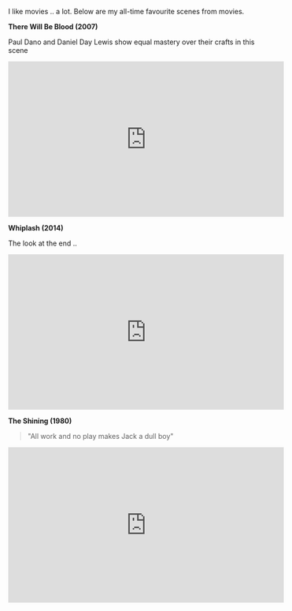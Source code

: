 I like movies .. a lot. Below are my all-time favourite scenes from movies.


**There Will Be Blood (2007)**

Paul Dano and Daniel Day Lewis show equal mastery over their crafts in this scene

<iframe width="560" height="315" src="https://www.youtube.com/embed/r92AoUhrrUw" title="YouTube video player" frameborder="0" allow="accelerometer; autoplay; clipboard-write; encrypted-media; gyroscope; picture-in-picture; web-share" allowfullscreen></iframe>


**Whiplash (2014)**

The look at the end ..

<iframe width="560" height="315" src="https://www.youtube.com/embed/4noaE0CdZUw" title="YouTube video player" frameborder="0" allow="accelerometer; autoplay; clipboard-write; encrypted-media; gyroscope; picture-in-picture; web-share" allowfullscreen></iframe>

**The Shining (1980)**

> "All work and no play makes Jack a dull boy"

<iframe width="560" height="315" src="https://www.youtube.com/embed/4lQ_MjU4QHw" title="YouTube video player" frameborder="0" allow="accelerometer; autoplay; clipboard-write; encrypted-media; gyroscope; picture-in-picture; web-share" allowfullscreen></iframe>

